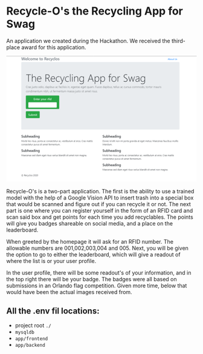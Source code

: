 # Recycle-O's the Recycling App for Swag

An application we created during the Hackathon. We received the third-place award for this application. 

![Recycle-O's](screenshot.png)

Recycle-O's is a two-part application. The first is the ability to use a trained model with the help of a Google Vision API to insert trash into a special box that would be scanned and figure out if you can recycle it or not. The next part is one where you can register yourself in the form of an RFID card and scan said box and get points for each time you add recyclables. The points will give you badges shareable on social media, and a place on the leaderboard.

When greeted by the homepage it will ask for an RFID number. The allowable numbers are 001,002,003,004 and 005. Next, you will be given the option to go to either the leaderboard, which will give a readout of where the list is or your user profile.

In the user profile, there will be some readout's of your information, and in the top right there will be your badge. The badges were all based on submissions in an Orlando flag competition. Given more time, below that would have been the actual images received from.

## All the .env fil locations:
* project root `./`
* `mysqldb`
* `app/frontend`
* `app/backend`
